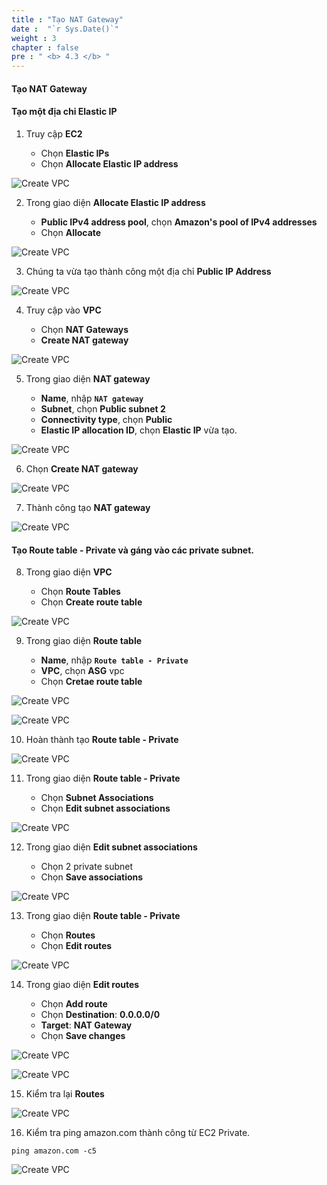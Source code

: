 ```yaml
---
title : "Tạo NAT Gateway"
date :  "`r Sys.Date()`" 
weight : 3 
chapter : false
pre : " <b> 4.3 </b> "
---
```


#### Tạo NAT Gateway

#### Tạo một địa chỉ Elastic IP

1. Truy cập **EC2**

   - Chọn **Elastic IPs**
   - Chọn **Allocate Elastic IP address**


![Create VPC](/.images/8/0001.png?featherlight=false&width=90pc)


2. Trong giao diện **Allocate Elastic IP address**

   - **Public IPv4 address pool**, chọn **Amazon's pool of IPv4 addresses**
   - Chọn **Allocate**

![Create VPC](/.images/8/0002.png?featherlight=false&width=90pc)

3. Chúng ta vừa tạo thành công một địa chỉ **Public IP Address**

![Create VPC](/.images/8/0003.png?featherlight=false&width=90pc)

4. Truy cập vào **VPC**

   - Chọn **NAT Gateways**
   - **Create NAT gateway**

![Create VPC](/.images/8/0004.png?featherlight=false&width=90pc)

5. Trong giao diện **NAT gateway**

   - **Name**, nhập **```NAT gateway```**
   - **Subnet**, chọn **Public subnet 2**
   - **Connectivity type**, chọn **Public**
   - **Elastic IP allocation ID**, chọn **Elastic IP** vừa tạo.

![Create VPC](/.images/8/0005.png?featherlight=false&width=90pc)

6. Chọn **Create NAT gateway**

![Create VPC](/.images/8/0006.png?featherlight=false&width=90pc)

7. Thành công tạo **NAT gateway**


![Create VPC](/.images/8/0007.png?featherlight=false&width=90pc)


#### Tạo Route table - Private và gáng vào các private subnet.

8. Trong giao diện **VPC**

   - Chọn **Route Tables**
   - Chọn **Create route table**

![Create VPC](/.images/8/0008.png?featherlight=false&width=90pc)

9. Trong giao diện **Route table**

   - **Name**, nhập **```Route table - Private```**
   - **VPC**, chọn **ASG** vpc
   - Chọn **Cretae route table**

![Create VPC](/.images/8/0009.png?featherlight=false&width=90pc)

![Create VPC](/.images/8/00010.png?featherlight=false&width=90pc)

10.  Hoàn thành tạo **Route table - Private**



![Create VPC](/.images/8/00011.png?featherlight=false&width=90pc)

11. Trong giao diện **Route table - Private**

    - Chọn **Subnet Associations**
    - Chọn **Edit subnet associations**

![Create VPC](/.images/8/00012.png?featherlight=false&width=90pc)

12. Trong giao diện **Edit subnet associations**

     - Chọn 2 private subnet
     - Chọn **Save associations**

![Create VPC](/.images/8/00013.png?featherlight=false&width=90pc)

13. Trong giao diện **Route table - Private**


     - Chọn **Routes**
     - Chọn **Edit routes**

![Create VPC](/.images/8/00014.png?featherlight=false&width=90pc)

14. Trong giao diện **Edit routes**


     - Chọn **Add route**
     - Chọn **Destination**: **0.0.0.0/0**
     - **Target**: **NAT Gateway**
     - Chọn **Save changes**

![Create VPC](/.images/8/00015.png?featherlight=false&width=90pc)

![Create VPC](/.images/8/00016.png?featherlight=false&width=90pc)

15. Kiểm tra lại **Routes**

![Create VPC](/.images/8/00017.png?featherlight=false&width=90pc)

16. Kiểm tra ping amazon.com thành công từ EC2 Private.

```
ping amazon.com -c5
```

![Create VPC](/.images/8/00018.png?featherlight=false&width=90pc)